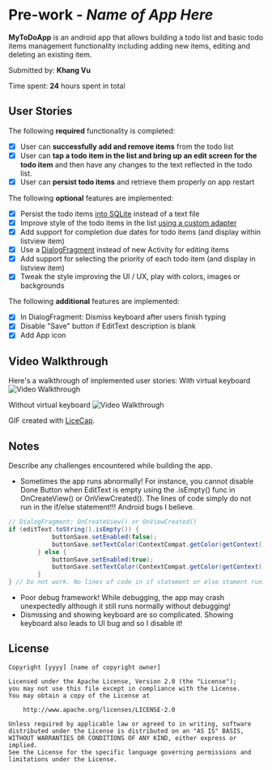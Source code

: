 
# Pre-work - *Name of App Here*

**MyToDoApp** is an android app that allows building a todo list and basic todo items management functionality including adding new items, editing and deleting an existing item.

Submitted by: **Khang Vu**

Time spent: **24** hours spent in total

## User Stories

The following **required** functionality is completed:

* [x] User can **successfully add and remove items** from the todo list
* [x] User can **tap a todo item in the list and bring up an edit screen for the todo item** and then have any changes to the text reflected in the todo list.
* [x] User can **persist todo items** and retrieve them properly on app restart

The following **optional** features are implemented:

* [x] Persist the todo items [into SQLite](http://guides.codepath.com/android/Persisting-Data-to-the-Device#sqlite) instead of a text file
* [x] Improve style of the todo items in the list [using a custom adapter](http://guides.codepath.com/android/Using-an-ArrayAdapter-with-ListView)
* [x] Add support for completion due dates for todo items (and display within listview item)
* [x] Use a [DialogFragment](http://guides.codepath.com/android/Using-DialogFragment) instead of new Activity for editing items
* [x] Add support for selecting the priority of each todo item (and display in listview item)
* [x] Tweak the style improving the UI / UX, play with colors, images or backgrounds

The following **additional** features are implemented:

* [x] In DialogFragment: Dismiss keyboard after users finish typing
* [x] Disable "Save" button if EditText description is blank
* [x] Add App icon

## Video Walkthrough 

Here's a walkthrough of implemented user stories:
With virtual keyboard
<img src='http://i.imgur.com/link/to/your/gif/file.gif' title='Video Walkthrough' width='' alt='Video Walkthrough' />

Without virtual keyboard
<img src='http://i.imgur.com/link/to/your/gif/file.gif' title='Video Walkthrough' width='' alt='Video Walkthrough' />

GIF created with [LiceCap](http://www.cockos.com/licecap/).

## Notes

Describe any challenges encountered while building the app.
- Sometimes the app runs abnormally! For instance, you cannot disable Done Button when EditText is empty using the .isEmpty() func in OnCreateView() or OnViewCreated(). The lines of code simply do not run in the if/else statement!!! Android bugs I believe.
```Java
// DialogFragment: OnCreateView() or OnViewCreated()
if (editText.toString().isEmpty()) {
            buttonSave.setEnabled(false);
            buttonSave.setTextColor(ContextCompat.getColor(getContext(), R.color.gray));
        } else {
            buttonSave.setEnabled(true);
            buttonSave.setTextColor(ContextCompat.getColor(getContext(), R.color.dark_blue));
        }
} // Do not work. No lines of code in if statement or else stament run!
```
- Poor debug framework! While debugging, the app may crash unexpectedly although it still runs normally without debugging!
- Dismissing and showing keyboard are so complicated. Showing keyboard also leads to UI bug and so I disable it!

## License

    Copyright [yyyy] [name of copyright owner]

    Licensed under the Apache License, Version 2.0 (the "License");
    you may not use this file except in compliance with the License.
    You may obtain a copy of the License at

        http://www.apache.org/licenses/LICENSE-2.0

    Unless required by applicable law or agreed to in writing, software
    distributed under the License is distributed on an "AS IS" BASIS,
    WITHOUT WARRANTIES OR CONDITIONS OF ANY KIND, either express or implied.
    See the License for the specific language governing permissions and
    limitations under the License.

